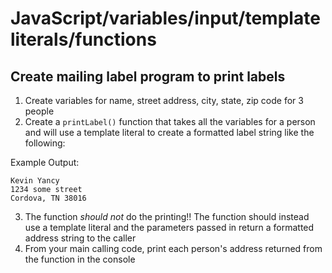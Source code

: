# JavaScript/variables/input/template literals/functions

## Create mailing label program to print labels

1. Create variables for name, street address, city, state, zip code for 3 people
2. Create a `printLabel()` function that takes all the variables for a person and will use a template literal to create a formatted label string like the following:

Example Output:
```
Kevin Yancy
1234 some street
Cordova, TN 38016
```
3. The function *should not* do the printing!! The function should instead use a template literal and the parameters passed in return a 
formatted address string to the caller
4. From your main calling code, print each person's address returned from the function in the console 
